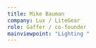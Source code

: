 ```yaml
---
title: Mike Bauman
company: Lux / LiteGear
role: Gaffer / co-founder
mainviewpoint: "Lighting "
---
```

